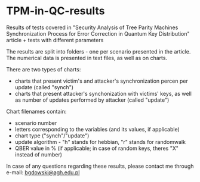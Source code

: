 # TPM-in-QC-results
Results of tests covered in "Security Analysis of Tree Parity Machines Synchronization Process for Error Correction in Quantum Key Distribution" article + tests with different parameters

The results are split into folders - one per scenario presented in the article. The numerical data is presented in text files, as well as on charts.

There are two types of charts:
- charts that present victim's and attacker's synchronization percen per update (called "synch")
- charts that present attacker's synchonization with victims' keys, as well as number of updates performed by attacker (called "update")

Chart filenames contain:
* scenario number
* letters corresponding to the variables (and its values, if applicable)
* chart type ("synch"/"update")
* update algorithm  - "h" stands for hebbian, "r" stands for randomwalk
* QBER value in % (if applicable; in case of random keys, theres "X" instead of number)

In case of any questions regarding these results, please contact me through e-mail: bgdowski@agh.edu.pl
